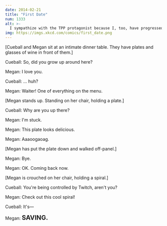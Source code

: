 ```yaml
---
date: 2014-02-21
title: "First Date"
num: 1333
alt: >-
  I sympathize with the TPP protagonist because I, too, have progressed through a surprising number of stages of life despite spending entire days stuck against simple obstacles.
img: https://imgs.xkcd.com/comics/first_date.png
---
```

[Cueball and Megan sit at an intimate dinner table. They have plates and glasses of wine in front of them.]

Cueball: So, did you grow up around here?

Megan: I love you.

Cueball: ... huh?

Megan: Waiter! One of everything on the menu.

[Megan stands up. Standing on her chair, holding a plate.]

Cueball: Why are you up there?

Megan: I'm stuck.

Megan: This plate looks delicious.

Megan: Aaaoogaoag.

[Megan has put the plate down and walked off-panel.]

Megan: Bye.

Megan: OK. Coming back now.

[Megan is crouched on her chair, holding a spiral.]

Cueball: You're being controlled by Twitch, aren't you?

Megan: Check out this cool spiral!

Cueball: It's—

Megan: <big><big>**SAVING.**</big></big>